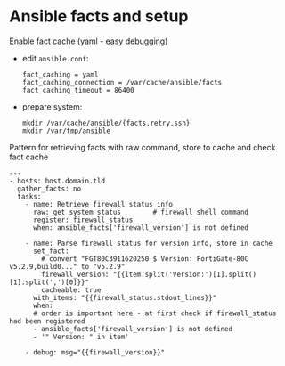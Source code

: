 # Ansible facts and setup

Enable fact cache (yaml - easy debugging)
* edit `ansible.conf`:
    ```
    fact_caching = yaml
    fact_caching_connection = /var/cache/ansible/facts
    fact_caching_timeout = 86400
    ```


* prepare system:
    ```
    mkdir /var/cache/ansible/{facts,retry,ssh}
    mkdir /var/tmp/ansible
    ```

Pattern for retrieving facts with raw command, store to cache and check fact cache
```
---
- hosts: host.domain.tld
  gather_facts: no
  tasks:
    - name: Retrieve firewall status info
      raw: get system status        # firewall shell command
      register: firewall_status
      when: ansible_facts['firewall_version'] is not defined

    - name: Parse firewall status for version info, store in cache
      set_fact:
        # convert "FGT80C3911620250 $ Version: FortiGate-80C v5.2.9,build0..." to "v5.2.9"
        firewall_version: "{{item.split('Version:')[1].split()[1].split(',')[0]}}"
        cacheable: true
      with_items: "{{firewall_status.stdout_lines}}"
      when:
      # order is important here - at first check if firewall_status had been registered
      - ansible_facts['firewall_version'] is not defined
      - '" Version: " in item'

    - debug: msg="{{firewall_version}}"
```
